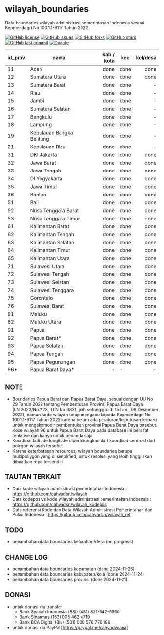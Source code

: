 # wilayah_boundaries
Data boundaries wilayah administrasi pemerintahan Indonesia sesuai Kepmendagri No 100.1.1-6117 Tahun 2022

[![GitHub license](https://img.shields.io/badge/license-MIT-blue.svg)](LICENSE)
[![GitHub issues](https://img.shields.io/github/issues/cahyadsn/wilayah_boundaries.svg)](https://github.com/cahyadsn/wilayah_boundaries/issues)
[![GitHub forks](https://img.shields.io/github/forks/cahyadsn/wilayah_boundaries.svg)](https://github.com/cahyadsn/wilayah_boundaries/network)
[![GitHub stars](https://img.shields.io/github/stars/cahyadsn/wilayah_boundaries.svg)](https://github.com/cahyadsn/wilayah_boundaries/stargazers)
[![GitHub last commit](https://img.shields.io/github/last-commit/google/skia.svg?style=flat)]()
[![Donate](https://img.shields.io/badge/$-support-ff69b4.svg?style=flat)](https://paypal.me/cahyadwiana)

| id_prov | nama                      | kab / kota  | kec  | kel/desa |
|---------|---------------------------|------------:|------|---------:|
| 11      | Aceh                      |     done    | done |   done   |
| 12      | Sumatera Utara            |     done    | done |   done   |
| 13      | Sumatera Barat            |     done    | done |    -     |
| 14      | Riau                      |     done    | done |    -     |
| 15      | Jambi                     |     done    | done |    -     |
| 16      | Sumatera Selatan          |     done    | done |    -     |
| 17      | Bengkulu                  |     done    | done |    -     |
| 18      | Lampung                   |     done    | done |    -     |
| 19      | Kepulauan Bangka Belitung |     done    | done |    -     |
| 21      | Kepulauan Riau            |     done    | done |    -     |
| 31      | DKI Jakarta               |     done    | done |   done   |
| 32      | Jawa Barat                |     done    | done |   done   |
| 33      | Jawa Tengah               |     done    | done |   done   |
| 34      | DI Yogyakarta             |     done    | done |   done   |
| 35      | Jawa Timur                |     done    | done |   done   |
| 36      | Banten                    |     done    | done |   done   |
| 51      | Bali                      |     done    | done |   done   |
| 52      | Nusa Tenggara Barat       |     done    | done |   done   |
| 53      | Nusa Tenggara Timur       |     done    | done |   done   |
| 61      | Kalimantan Barat          |     done    | done |   done   |
| 62      | Kalimantan Tengah         |     done    | done |   done   |
| 63      | Kalimantan Selatan        |     done    | done |   done   |
| 64      | Kalimantan Timur          |     done    | done |   done   |
| 65      | Kalimantan Utara          |     done    | done |   done   |
| 71      | Sulawesi Utara            |     done    | done |   done   |
| 72      | Sulawesi Tengah           |     done    | done |   done   |
| 73      | Sulawesi Selatan          |     done    | done |   done   |
| 74      | Sulawesi Tenggara         |     done    | done |   done   |
| 75      | Gorontalo                 |     done    | done |   done   |
| 76      | Sulawesi Barat            |     done    | done |   done   |
| 81      | Maluku                    |     done    | done |   done   |
| 82      | Maluku Utara              |     done    | done |   done   |
| 91      | Papua                     |     done    | done |   done   |
| 92      | Papua Barat*              |     done    | done |   done   |
| 93      | Papua Selatan             |     done    | done |   done   |
| 94      | Papua Tengah              |     done    | done |   done   |
| 95      | Papua Pegunungan          |     done    | done |   done   |
| 96*     | Papua Barat Daya*         |       -     |   -  |    -     |

## NOTE
* Boundaries Papua Barat dan Papua Barat Daya, sesuai dengan UU No 29 Tahun 2022 tentang Pembentukan Provinsi Papua Barat Daya (LN.2022/No.223, TLN No.6831, jdih.setneg.go.id: 15 hlm., 08 Desember 2022), namun kode wilayah tetap mengacu kepada Kepmendagri No 100.1.1-6117 Tahun 2022 karena belum ada peraturan/keputusan terbaru untuk mengakomodir pembentukan provinsi Papua Barat Daya tersebut. Kode wilayah 96 untuk Papua Barat Daya pada database ini bersifat tentative dan hanya untuk penanda saja.
* Koordinat latitude longitude diperhitungkan dari koordinat centroid dari polygon wilayah tersebut
* Karena keterbatasan resources, wilayah boundaries berupa multipoliygon yang di simplified, untuk resolusi yang lebih tinggi akan dibuatkan repo tersendiri

## TAUTAN TERKAIT
- Data kode wilayah adminsitrasi pemerintahan Indonesia : https://github.com/cahyadsn/wilayah
- Data kodepos vs kode wilayah administrasi pemerintahan Indoensia : https://github.com/cahyadsn/wilayah_kodepos
- Data referensi Kode dan Data Wilayah Administrasi Pemerintahan dan Pulau Indonesia : https://github.com/cahyadsn/wilayah_ref

## TODO
- penambahan data boundaries kelurahan/desa (on progress)

## CHANGE LOG
- penambahan data boundaries kecamatan (done 2024-11-25)
- penambahan data boundaries kabupaten/kota (done 2024-11-24)
- penambahan data boundaries provinsi (done 2024-11-21)

## DONASI
- untuk donasi via transfer
    - Bank Syariah Indonesia (BSI) (451) 821-342-5550
    - Bank Sinarmas (153) 005 462 4719
    - Bank BCA Digital (Blu) (501) 000 576 776 186
- untuk donasi via PayPal [https://paypal.me/cahyadwiana]
